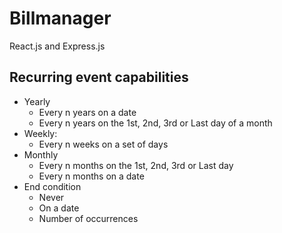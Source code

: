 # Billmanager

React.js and Express.js

## Recurring event capabilities

- Yearly
  - Every n years on a date
  - Every n years on the 1st, 2nd, 3rd or Last day of a month
- Weekly:
  - Every n weeks on a set of days
- Monthly
  - Every n months on the 1st, 2nd, 3rd or Last day
  - Every n months on a date
- End condition
  - Never
  - On a date
  - Number of occurrences
